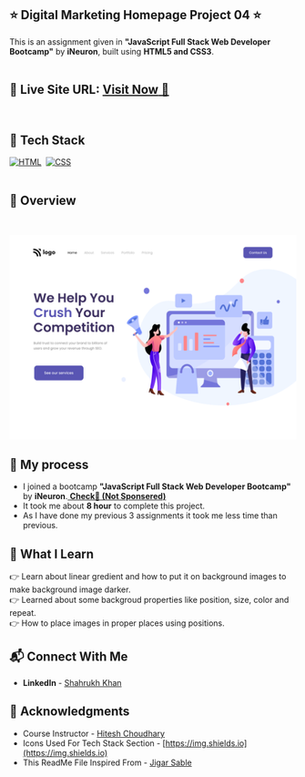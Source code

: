 ## ⭐ Digital Marketing Homepage Project 04 ⭐

This is an assignment given in **"JavaScript Full Stack Web Developer Bootcamp"** by **iNeuron**, built using **HTML5 and CSS3**.
<br>
<br>

## 📌 **Live Site URL:** <a href="https://project4-ineuron.netlify.app/">**Visit Now** 🚀</a>

<br>

## 📌 Tech Stack

[![HTML](https://img.shields.io/badge/html5%20-%23E34F26.svg?&style=for-the-badge&logo=html5&logoColor=white)](https://github.com/shahrukh8391)&nbsp;
[![CSS](https://img.shields.io/badge/css3%20-%231572B6.svg?&style=for-the-badge&logo=css3&logoColor=white)](https://github.com/shahrukh8391)&nbsp;
<br>
<br>

## 📌 Overview

<br>

![Screenshot](./4.png?raw=true "Template Screenshot")

## 📌 My process

- I joined a bootcamp **"JavaScript Full Stack Web Developer Bootcamp"** by **iNeuron**.<a href="https://ineuron.ai/"> **Check🚀 (Not Sponsered)**</a>
- It took me about **8 hour** to complete this project.
- As I have done my previous 3 assignments it took me less time than previous.

## 📌 What I Learn

👉 Learn about linear gredient and how to put it on background images to make background image darker.  
👉 Learned about some backgroud properties like position, size, color and repeat.  
👉 How to place images in proper places using positions.  

## 📬 Connect With Me

- **LinkedIn** - [Shahrukh Khan](https://www.linkedin.com/in/shahrukh-khan-930867245/)

## 📌 Acknowledgments

- Course Instructor - [Hitesh Choudhary](https://github.com/hiteshchoudhary)
- Icons Used For Tech Stack Section - [https://img.shields.io](https://img.shields.io)
- This ReadMe File Inspired From - [Jigar Sable](https://github.com/jigar-sable)
